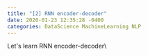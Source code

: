 ```yaml
---
title: "[2] RNN encoder-decoder"
date: 2020-01-23 12:35:28 -0400
categories: DataScience MachineLearning NLP
---
```

Let's learn RNN encoder-decoder\
